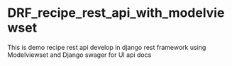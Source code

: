 # DRF_recipe_rest_api_with_modelviewset
This is demo recipe rest api develop in django rest framework using Modelviewset and Django swager for UI api docs
